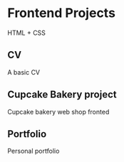 # Frontend Projects 

HTML + CSS

## CV 

A basic CV 

## Cupcake Bakery project

Cupcake bakery web shop fronted

## Portfolio

Personal portfolio
